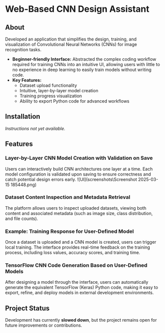 # Web-Based CNN Design Assistant

## About

Developed an application that simplifies the design, training, and visualization of Convolutional Neural Networks (CNNs) for image recognition tasks.

- **Beginner-friendly Interface:** Abstracted the complex coding workflow required for training CNNs into an intuitive UI, allowing users with little to no experience in deep learning to easily train models without writing code.
- **Key Features:**
  - Dataset upload functionality
  - Intuitive, layer-by-layer model creation
  - Training progress visualization
  - Ability to export Python code for advanced workflows

## Installation

*Instructions not yet available.*

## Features

### Layer-by-Layer CNN Model Creation with Validation on Save

Users can interactively build CNN architectures one layer at a time. Each model configuration is validated upon saving to ensure correctness and catch potential design errors early.
![UI](screenshots\Screenshot 2025-03-15 185448.png)

### Dataset Content Inspection and Metadata Retrieval

The platform allows users to inspect uploaded datasets, viewing both content and associated metadata (such as image size, class distribution, and file counts).

### Example: Training Response for User-Defined Model

Once a dataset is uploaded and a CNN model is created, users can trigger local training. The interface provides real-time feedback on the training process, including loss values, accuracy scores, and training time.

### TensorFlow CNN Code Generation Based on User-Defined Models

After designing a model through the interface, users can automatically generate the equivalent TensorFlow (Keras) Python code, making it easy to export, refine, and deploy models in external development environments.

## Project Status

Development has currently **slowed down**, but the project remains open for future improvements or contributions.


